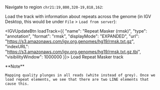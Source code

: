<script>
import Alert from "$components/Alert.svelte";
import IGVUpdateBtn from "$components/IGVUpdateBtn.svelte";
</script>

Navigate to region `chr21:19,800,320-19,818,162`:

<IGVUpdateBtn locus="chr21:19,800,320-19,818,162" />

Load the track with information about repeats across the genome (in IGV Desktop, this would be under `File` > `Load from server`):

<IGVUpdateBtn loadTrack={{
	"name": "Repeat Masker (rmsk)",
	"type": "annotation",
	"format": "rmsk",
	"displayMode": "EXPANDED",
	"url": "https://s3.amazonaws.com/igv.org.genomes/hg19/rmsk.txt.gz",
	"indexURL": "https://s3.amazonaws.com/igv.org.genomes/hg19/rmsk.txt.gz.tbi",
	"visibilityWindow": 1000000
}}>
Load Repeat Masker track
</IGVUpdateBtn>

<Alert color="primary">
	**Note**

    Mapping quality plunges in all reads (white instead of grey). Once we load repeat elements, we see that there are two LINE elements that cause this.

</Alert>
